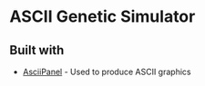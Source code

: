 # ASCII Genetic Simulator

## Built with
* [AsciiPanel](https://github.com/trystan/AsciiPanel) - Used to produce ASCII graphics
